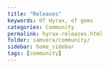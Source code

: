 ```yaml
---
title: "Releases"
keywords: Of Hyrax, of gems
categories: Community
permalink: hyrax-releases.html
folder: samvera/community/
sidebar: home_sidebar
tags: [community]
---
```

